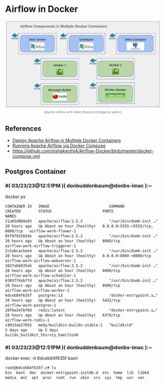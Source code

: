 # Airflow in Docker
![img_2.png](img_2.png)
## References

- [Deploy Apache Airflow in Multiple Docker Containers](https://towardsdatascience.com/deploy-apache-airflow-in-multiple-docker-containers-7f17b8b3de58)
- [Running Apache Airflow via Docker Compose](https://medium.com/@davide.gazze/running-apache-airflow-via-docker-compose-bcbb19f30cd6)
- https://github.com/nishakanthiA/Airflow-Docker/blob/master/docker-compose.yml

## Postgres Container

### #( 03/23/23@12:51PM )( donbuddenbaum@donbs-imac ):~
docker ps  

```
CONTAINER ID   IMAGE                           COMMAND                  CREATED        STATUS                       PORTS                              NAMES
21a65d9b0e03   apache/airflow:2.5.2            "/usr/bin/dumb-init …"   20 hours ago   Up About an hour (healthy)   0.0.0.0:5555->5555/tcp, 8080/tcp   airflow-work-flower-1
85f8f91582de   apache/airflow:2.5.2            "/usr/bin/dumb-init …"   20 hours ago   Up About an hour (healthy)   8080/tcp                           airflow-work-airflow-triggerer-1
2c5abcacbee4   apache/airflow:2.5.2            "/usr/bin/dumb-init …"   20 hours ago   Up About an hour (healthy)   0.0.0.0:8080->8080/tcp             airflow-work-airflow-webserver-1
1027ebb835eb   apache/airflow:2.5.2            "/usr/bin/dumb-init …"   20 hours ago   Up About an hour (healthy)   8080/tcp                           airflow-work-airflow-scheduler-1
6303ff4ab7fd   apache/airflow:2.5.2            "/usr/bin/dumb-init …"   20 hours ago   Up About an hour (healthy)   8080/tcp                           airflow-work-airflow-worker-1
6dceb84f635f   postgres:13                     "docker-entrypoint.s…"   20 hours ago   Up About an hour (healthy)   5432/tcp                           airflow-work-postgres-1
20f6a247bf9d   redis:latest                    "docker-entrypoint.s…"   20 hours ago   Up About an hour (healthy)   6379/tcp                           airflow-work-redis-1
c9033ab37692   moby/buildkit:buildx-stable-1   "buildkitd"              5 days ago     Up 5 days                                                       buildx_buildkit_thirsty_hamilton0
```
### #( 03/23/23@12:51PM )( donbuddenbaum@donbs-imac ):~
docker exec -it 6dceb84f635f  bash

```
root@6dceb84f635f:/# ls
bin  boot  dev	docker-entrypoint-initdb.d  etc  home  lib  lib64  media  mnt  opt  proc  root	run  sbin  srv	sys  tmp  usr  var
```

